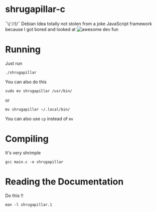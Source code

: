 # shrugapillar-c
¯\\_(ツ)_/¯ Debian
Idea totally not stolen from a joke JavaScript framework because I got bored and looked at ![awesome dev fun](https://github.com/mislavcimpersak/awesome-dev-fun)

# Running
Just run
```
./shrugapillar
```

You can also do this
```
sudo mv shrugapillar /usr/bin/
```
or
```
mv shrugapillar ~/.local/bin/
```

You can also use `cp` instead of `mv`

# Compiling
It's very shrimple
```
gcc main.c -o shrugapillar
```

# Reading the Documentation
Do this !!
```
man -l shrugapillar.1
```
